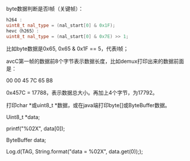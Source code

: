 byte数据判断是否I帧（关键帧）：

```c++
h264 :
uint8_t nal_type = (nal_start[0] & 0x1F);
hevc（h265）:
uint8_t nal_type = (nal_start[0] & 0x7E) >> 1;
```

比如byte数据是0x65, 0x65 & 0x1F == 5，代表I帧；



avcC第一帧的数据前8个字节表示数据长度，比如demux打印出来的数据前面是：

00 00 45 7C 65 B8

0x457C = 17788，表示数据总大小。再加上4个字节，为17792。





打印char *或uint8_t *数据，或在java端打印byte[]或ByteBuffer数据。

Uint8_t *data;   

printf("%02X", data[0]);

ByteBuffer data;

Log.d(TAG, String.format("data = %02X", data.get(0)););